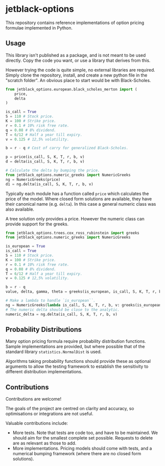 # jetblack-options

This repository contains reference implementations of option pricing formulae implemented in Python.

## Usage

This library isn't published as a package, and is not meant to be used directly. Copy the code you want, or use a library that derives from this.

However trying the code is quite simple, no external libraries are required. Simply clone the repository, install, and create a new python file in the "scratch folder". An obvious place to start would be with Black-Scholes.

```python
from jetblack_options.european.black_scholes_merton import (
    price,
    delta
)

is_call = True
S = 110 # Stock price.
K = 100 # Strike price.
r = 0.1 # 10% risk free rate.
q = 0.08 # 8% dividend.
T = 6/12 # Half a year till expiry.
v = 0.125 # 12,5% volatility.

b = r - q # Cost of carry for generalized Black-Scholes.

p = price(is_call, S, K, T, r, b, v)
d = delta(is_call, S, K, T, r, b, v)

# Calculate the delta by bumping the price.
from jetblack_options.numeric_greeks import NumericGreeks
ng = NumericGreeks(price)
d1 = ng.delta(is_call, S, K, T, r, b, v)
```

Typically each module has a function called `price` which calculates the price of the model. Where closed form
solutions are available, they have their canonical name (e.g. `delta`). In this case a general numeric
class was also available.

A tree solution only provides a price. However the numeric class can provide support for the greeks.

```python
from jetblack_options.trees.cox_ross_rubinstein import greeks
from jetblack_options.numeric_greeks import NumericGreeks

is_european = True
is_call = True
S = 110 # Stock price.
K = 100 # Strike price.
r = 0.1 # 10% risk free rate.
q = 0.08 # 8% dividend.
T = 6/12 # Half a year till expiry.
v = 0.125 # 12,5% volatility.

b = r - q
value, delta, gamma, theta = greeks(is_european, is_call, S, K, T, r, b, v, 200)

# Make a lambda to handle `is_european``.
ng = NumericGreeks(lambda is_call, S, K, T, r, b, v: greeks(is_european, is_call, S, K, T, r, b, v, 100)[0])
# The numeric delta should be close to the analytic.
numeric_delta = ng.delta(is_call, S, K, T, r, b, v)
```

## Probability Distributions

Many option pricing formula require probability distribution functions. Sample  implementations are provided,
but where possible that of the standard library `statistics.NormalDist` is used.

Algorithms taking probability functions should provide these as optional arguments to allow the
testing framework to establish the sensitivity to different distribution implementations.

## Contributions

Contributions are welcome!

The goals of the project are centred on clarity and accuracy, so optimisations or integrations are not useful.

Valuable contributions include:

* More tests. Note that tests are code too, and have to be maintained. We should aim for the smallest complete set possible. Requests to delete are as relevant as those to add.
* More implementations. Pricing models should come with tests, and a numerical bumping framework (where there are no closed form solutions).
